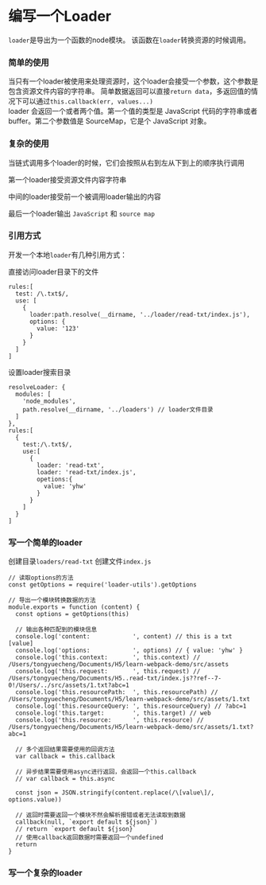 # 编写一个Loader

``loader``是导出为一个函数的node模块。
该函数在``loader``转换资源的时候调用。

### 简单的使用

当只有一个loader被使用来处理资源时，这个loader会接受一个参数，这个参数是包含资源文件内容的字符串。
简单数据返回可以直接``return data``，多返回值的情况下可以通过``this.callback(err, values...)``  
loader 会返回一个或者两个值。第一个值的类型是 JavaScript 代码的字符串或者 buffer。第二个参数值是 SourceMap，它是个 JavaScript 对象。

### 复杂的使用

当链式调用多个loader的时候，它们会按照从右到左从下到上的顺序执行调用

第一个loader接受资源文件内容字符串

中间的loader接受前一个被调用loader输出的内容

最后一个loader输出 ``JavaScript`` 和 ``source map``


### 引用方式

开发一个本地``loader``有几种引用方式：

直接访问loader目录下的文件
```
rules:[
  test: /\.txt$/,
  use: [
    {
      loader:path.resolve(__dirname, '../loader/read-txt/index.js'),
      options: {
        value: '123'
      }
    }
  ]
]
```

设置loader搜索目录

```
resolveLoader: {
  modules: [
    'node_modules',
    path.resolve(__dirname, '../loaders') // loader文件目录
  ]
},
rules:[
  {
    test:/\.txt$/,
    use:[
      {
        loader: 'read-txt',
        loader: 'read-txt/index.js',
        opetions:{
          value: 'yhw'
        }
      }
    ]
  }
]
```


### 写一个简单的loader

创建目录``loaders/read-txt``
创建文件``index.js``

```
// 读取options的方法
const getOptions = require('loader-utils').getOptions

// 导出一个模块转换数据的方法
module.exports = function (content) {
  const options = getOptions(this)
  
  // 输出各种匹配到的模块信息
  console.log('content:            ', content) // this is a txt [value]
  console.log('options:            ', options) // { value: 'yhw' }
  console.log('this.context:       ', this.context) // /Users/tongyuecheng/Documents/H5/learn-webpack-demo/src/assets
  console.log('this.request:       ', this.request) // /Users/tongyuecheng/Documents/H5..read-txt/index.js??ref--7-0!/Users/../src/assets/1.txt?abc=1
  console.log('this.resourcePath:  ', this.resourcePath) // /Users/tongyuecheng/Documents/H5/learn-webpack-demo/src/assets/1.txt
  console.log('this.resourceQuery: ', this.resourceQuery) // ?abc=1
  console.log('this.target:        ', this.target) // web
  console.log('this.resource:      ', this.resource) // /Users/tongyuecheng/Documents/H5/learn-webpack-demo/src/assets/1.txt?abc=1

  // 多个返回结果需要使用的回调方法
  var callback = this.callback

  // 异步结果需要使用async进行返回，会返回一个this.callback
  // var callback = this.async

  const json = JSON.stringify(content.replace(/\[value\]/, options.value))

  // 返回时需要返回一个模块不然会解析报错或者无法读取到数据
  callback(null, `export default ${json}`)
  // return `export default ${json}`
  // 使用callback返回数据时需要返回一个undefined
  return
}
```

### 写一个复杂的loader